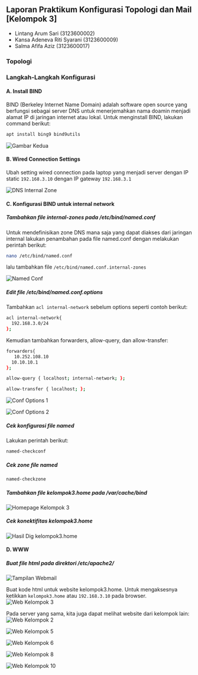 ## Laporan Praktikum Konfigurasi Topologi dan Mail [Kelompok 3]
* Lintang Arum Sari (3123600002)
* Kansa Adeneva Riti Syarani (3123600009)
* Salma Afifa Aziz (3123600017)
  
### Topologi

### Langkah-Langkah Konfigurasi
#### A. Install BIND 
BIND (Berkeley Internet Name Domain) adalah software open source yang berfungsi sebagai server DNS untuk menerjemahkan nama doamin menjadi alamat IP di jaringan internet atau lokal. Untuk menginstall BIND, lakukan command berikut:
   
```bash
apt install bing9 bind9utils
```
![Gambar Kedua](https://github.com/lintangaroem/AdminJaringan2025/blob/main/DNS-Minggu10/2.jpeg?raw=true)

#### B. Wired Connection Settings
Ubah setting wired connection pada laptop yang menjadi server dengan IP static `192.168.3.10` dengan IP gateway `192.168.3.1`  

![DNS Internal Zone](https://github.com/lintangaroem/AdminJaringan2025/blob/main/DNS-Minggu10/1.jpeg?raw=true)

#### C. Konfigurasi BIND untuk internal network
##### Tambahkan file internal-zones pada /etc/bind/named.conf<br>
Untuk mendefinisikan zone DNS mana saja yang dapat diakses dari jaringan internal lakukan penambahan pada file named.conf dengan melakukan perintah berikut:

```bash
nano /etc/bind/named.conf
```

lalu tambahkan file `/etc/bind/named.conf.internal-zones`

![Named Conf](https://github.com/lintangaroem/AdminJaringan2025/blob/main/DNS-Minggu10/named.conf.jpeg?raw=true)

##### Edit file /etc/bind/named.conf.options<br>
Tambahkan `acl internal-network` sebelum options seperti contoh berikut:
```bash
acl internal-network{
  192.168.3.0/24
};
```
Kemudian tambahkan forwarders, allow-query, dan allow-transfer:
```bash
forwarders{
   10.252.108.10
  10.10.10.1
};

allow-query { localhost; internal-network; };

allow-transfer { localhost; };
```
![Conf Options 1](https://github.com/lintangaroem/AdminJaringan2025/blob/main/DNS-Minggu10/conf%20options%201.jpeg?raw=true)

![Conf Options 2](https://github.com/lintangaroem/AdminJaringan2025/blob/main/DNS-Minggu10/conf%20options%202.jpeg?raw=true)

 
##### Cek konfigurasi file named
Lakukan perintah berikut:
```bash
named-checkconf
```

##### Cek zone file named
```bash
named-checkzone
```

##### Tambahkan file kelompok3.home pada /var/cache/bind
![Homepage Kelompok 3](https://github.com/lintangaroem/AdminJaringan2025/blob/main/DNS-Minggu10/kelompok3.home.jpeg?raw=true)

##### Cek konektifitas kelompok3.home
![Hasil Dig kelompok3.home](https://github.com/lintangaroem/AdminJaringan2025/blob/main/DNS-Minggu10/dig%20kelompok3.jpeg?raw=true)

#### D. WWW
##### Buat file html pada direktori /etc/apache2/
![Tampilan Webmail](https://github.com/lintangaroem/AdminJaringan2025/blob/main/DNS-Minggu10/mail%20html.jpeg?raw=true)

Buat kode html untuk website kelompok3.home. Untuk mengaksesnya ketikkan `kelompok3.home` atau `192.168.3.10` pada browser.
![Web Kelompok 3](https://github.com/lintangaroem/AdminJaringan2025/blob/main/DNS-Minggu10/web%20k3.jpeg?raw=true)

Pada server yang sama, kita juga dapat melihat website dari kelompok lain:
![Web Kelompok 2](https://github.com/lintangaroem/AdminJaringan2025/blob/main/DNS-Minggu10/web%20k2.jpeg?raw=true)

![Web Kelompok 5](https://github.com/lintangaroem/AdminJaringan2025/blob/main/DNS-Minggu10/web%20k5.jpeg?raw=true)

![Web Kelompok 6](https://github.com/lintangaroem/AdminJaringan2025/blob/main/DNS-Minggu10/web%20k6.jpeg?raw=true)

![Web Kelompok 8](https://github.com/lintangaroem/AdminJaringan2025/blob/main/DNS-Minggu10/web%20k8.jpeg?raw=true)

![Web Kelompok 10](https://github.com/lintangaroem/AdminJaringan2025/blob/main/DNS-Minggu10/web%20k10.jpeg?raw=true)
